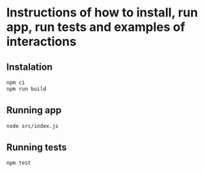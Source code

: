 # Instructions of how to install, run app, run tests and examples of interactions

## Instalation

```sh
npm ci
npm run build
```

## Running app

```sh
node src/index.js
```

## Running tests

```sh
npm test
```
